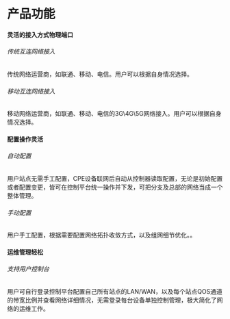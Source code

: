 # 产品功能

#### 灵活的接入方式物理端口
###### 传统互连网络接入
传统网络运营商，如联通、移动、电信。用户可以根据自身情况选择。 
###### 移动互连网络接入
移动网络运营商，如联通、移动、电信的3G\4G\5G网络接入。用户可以根据自身情况选择。


#### 配置操作灵活
###### 自动配置
用户站点无需手工配置，CPE设备联网后自动从控制器读取配置，无论是初始配置或者配置变更，皆可在控制平台统一操作并下发，可把分支及总部的网络当成一个整体管理。
###### 手动配置
用户手工配置，根据需要配置网络拓扑收敛方式，以及组网细节优化。。


#### 运维管理轻松
###### 支持用户控制台
用户可自行登录控制平台配置自己所有站点的LAN/WAN，以及每个站点QOS通道的带宽比例并查看网络详细情况，无需登录每台设备单独控制管理，极大简化了网络的运维工作。
